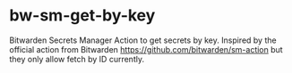 # bw-sm-get-by-key
Bitwarden Secrets Manager Action to get secrets by key. Inspired by the official action from Bitwarden https://github.com/bitwarden/sm-action but they only allow fetch by ID currently.
